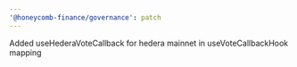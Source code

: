 ```yaml
---
'@honeycomb-finance/governance': patch
---
```


Added useHederaVoteCallback for hedera mainnet in useVoteCallbackHook mapping
